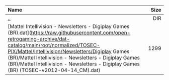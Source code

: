 |Name|Size|
|:---|---:|
|[..](../index.html)|DIR|
|[Mattel Intellivision - Newsletters - Digiplay Games (BR).dat](https://raw.githubusercontent.com/open-retrogaming-archive/dat-catalog/main/root/normalized/TOSEC-PIX/Mattel/Intellivision/Newsletters/Digiplay Games (BR)/Mattel Intellivision - Newsletters - Digiplay Games (BR)/Mattel Intellivision - Newsletters - Digiplay Games (BR) (TOSEC-v2012-04-14_CM).dat)|1299|
